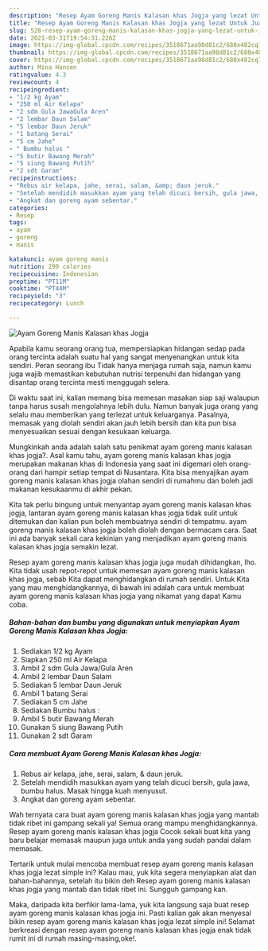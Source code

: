 ```yaml
---
description: "Resep Ayam Goreng Manis Kalasan khas Jogja yang lezat Untuk Jualan"
title: "Resep Ayam Goreng Manis Kalasan khas Jogja yang lezat Untuk Jualan"
slug: 528-resep-ayam-goreng-manis-kalasan-khas-jogja-yang-lezat-untuk-jualan
date: 2021-03-31T19:54:31.226Z
image: https://img-global.cpcdn.com/recipes/3518671aa98d81c2/680x482cq70/ayam-goreng-manis-kalasan-khas-jogja-foto-resep-utama.jpg
thumbnail: https://img-global.cpcdn.com/recipes/3518671aa98d81c2/680x482cq70/ayam-goreng-manis-kalasan-khas-jogja-foto-resep-utama.jpg
cover: https://img-global.cpcdn.com/recipes/3518671aa98d81c2/680x482cq70/ayam-goreng-manis-kalasan-khas-jogja-foto-resep-utama.jpg
author: Mina Hansen
ratingvalue: 4.3
reviewcount: 4
recipeingredient:
- "1/2 kg Ayam"
- "250 ml Air Kelapa"
- "2 sdm Gula JawaGula Aren"
- "2 lembar Daun Salam"
- "5 lembar Daun Jeruk"
- "1 batang Serai"
- "5 cm Jahe"
- " Bumbu halus "
- "5 butir Bawang Merah"
- "5 siung Bawang Putih"
- "2 sdt Garam"
recipeinstructions:
- "Rebus air kelapa, jahe, serai, salam, &amp; daun jeruk."
- "Setelah mendidih masukkan ayam yang telah dicuci bersih, gula jawa, bumbu halus. Masak hingga kuah menyusut."
- "Angkat dan goreng ayam sebentar."
categories:
- Resep
tags:
- ayam
- goreng
- manis

katakunci: ayam goreng manis 
nutrition: 299 calories
recipecuisine: Indonesian
preptime: "PT11M"
cooktime: "PT44M"
recipeyield: "3"
recipecategory: Lunch

---
```



![Ayam Goreng Manis Kalasan khas Jogja](https://img-global.cpcdn.com/recipes/3518671aa98d81c2/680x482cq70/ayam-goreng-manis-kalasan-khas-jogja-foto-resep-utama.jpg)

Apabila kamu seorang orang tua, mempersiapkan hidangan sedap pada orang tercinta adalah suatu hal yang sangat menyenangkan untuk kita sendiri. Peran seorang ibu Tidak hanya menjaga rumah saja, namun kamu juga wajib memastikan kebutuhan nutrisi terpenuhi dan hidangan yang disantap orang tercinta mesti menggugah selera.

Di waktu  saat ini, kalian memang bisa memesan masakan siap saji walaupun tanpa harus susah mengolahnya lebih dulu. Namun banyak juga orang yang selalu mau memberikan yang terlezat untuk keluarganya. Pasalnya, memasak yang diolah sendiri akan jauh lebih bersih dan kita pun bisa menyesuaikan sesuai dengan kesukaan keluarga. 



Mungkinkah anda adalah salah satu penikmat ayam goreng manis kalasan khas jogja?. Asal kamu tahu, ayam goreng manis kalasan khas jogja merupakan makanan khas di Indonesia yang saat ini digemari oleh orang-orang dari hampir setiap tempat di Nusantara. Kita bisa menyajikan ayam goreng manis kalasan khas jogja olahan sendiri di rumahmu dan boleh jadi makanan kesukaanmu di akhir pekan.

Kita tak perlu bingung untuk menyantap ayam goreng manis kalasan khas jogja, lantaran ayam goreng manis kalasan khas jogja tidak sulit untuk ditemukan dan kalian pun boleh membuatnya sendiri di tempatmu. ayam goreng manis kalasan khas jogja boleh diolah dengan bermacam cara. Saat ini ada banyak sekali cara kekinian yang menjadikan ayam goreng manis kalasan khas jogja semakin lezat.

Resep ayam goreng manis kalasan khas jogja juga mudah dihidangkan, lho. Kita tidak usah repot-repot untuk memesan ayam goreng manis kalasan khas jogja, sebab Kita dapat menghidangkan di rumah sendiri. Untuk Kita yang mau menghidangkannya, di bawah ini adalah cara untuk membuat ayam goreng manis kalasan khas jogja yang nikamat yang dapat Kamu coba.

<!--inarticleads1-->

##### Bahan-bahan dan bumbu yang digunakan untuk menyiapkan Ayam Goreng Manis Kalasan khas Jogja:

1. Sediakan 1/2 kg Ayam
1. Siapkan 250 ml Air Kelapa
1. Ambil 2 sdm Gula Jawa/Gula Aren
1. Ambil 2 lembar Daun Salam
1. Sediakan 5 lembar Daun Jeruk
1. Ambil 1 batang Serai
1. Sediakan 5 cm Jahe
1. Sediakan  Bumbu halus :
1. Ambil 5 butir Bawang Merah
1. Gunakan 5 siung Bawang Putih
1. Gunakan 2 sdt Garam




<!--inarticleads2-->

##### Cara membuat Ayam Goreng Manis Kalasan khas Jogja:

1. Rebus air kelapa, jahe, serai, salam, &amp; daun jeruk.
1. Setelah mendidih masukkan ayam yang telah dicuci bersih, gula jawa, bumbu halus. Masak hingga kuah menyusut.
1. Angkat dan goreng ayam sebentar.




Wah ternyata cara buat ayam goreng manis kalasan khas jogja yang mantab tidak ribet ini gampang sekali ya! Semua orang mampu menghidangkannya. Resep ayam goreng manis kalasan khas jogja Cocok sekali buat kita yang baru belajar memasak maupun juga untuk anda yang sudah pandai dalam memasak.

Tertarik untuk mulai mencoba membuat resep ayam goreng manis kalasan khas jogja lezat simple ini? Kalau mau, yuk kita segera menyiapkan alat dan bahan-bahannya, setelah itu bikin deh Resep ayam goreng manis kalasan khas jogja yang mantab dan tidak ribet ini. Sungguh gampang kan. 

Maka, daripada kita berfikir lama-lama, yuk kita langsung saja buat resep ayam goreng manis kalasan khas jogja ini. Pasti kalian gak akan menyesal bikin resep ayam goreng manis kalasan khas jogja lezat simple ini! Selamat berkreasi dengan resep ayam goreng manis kalasan khas jogja enak tidak rumit ini di rumah masing-masing,oke!.

